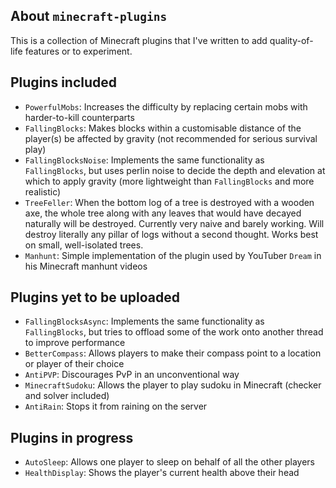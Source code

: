 ## About `minecraft-plugins`

This is a collection of Minecraft plugins that I've written to add quality-of-life features or to experiment.

## Plugins included

- `PowerfulMobs`: Increases the difficulty by replacing certain mobs with harder-to-kill counterparts
- `FallingBlocks`: Makes blocks within a customisable distance of the player(s) be affected by gravity (not recommended for serious survival play)
- `FallingBlocksNoise`: Implements the same functionality as `FallingBlocks`, but uses perlin noise to decide the depth and elevation at which to apply gravity (more lightweight than `FallingBlocks` and more realistic)
- `TreeFeller`: When the bottom log of a tree is destroyed with a wooden axe, the whole tree along with any leaves that would have decayed naturally will be destroyed. Currently very naive and barely working. Will destroy literally any pillar of logs without a second thought. Works best on small, well-isolated trees.
- `Manhunt`: Simple implementation of the plugin used by YouTuber `Dream` in his Minecraft manhunt videos

## Plugins yet to be uploaded

- `FallingBlocksAsync`: Implements the same functionality as `FallingBlocks`, but tries to offload some of the work onto another thread to improve performance
- `BetterCompass`: Allows players to make their compass point to a location or player of their choice
- `AntiPVP`: Discourages PvP in an unconventional way
- `MinecraftSudoku`: Allows the player to play sudoku in Minecraft (checker and solver included)
- `AntiRain`: Stops it from raining on the server

## Plugins in progress

- `AutoSleep`: Allows one player to sleep on behalf of all the other players
- `HealthDisplay`: Shows the player's current health above their head
